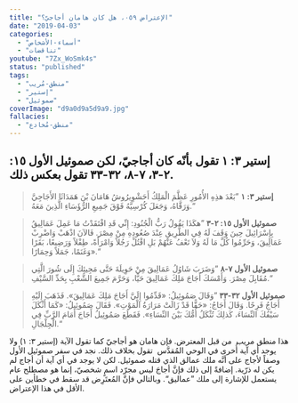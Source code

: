 ```yaml
---
title: "الإعتراض ٠٥٩، هل كان هامان أجاجيّ؟"
date: "2019-04-03"
categories:
  - "أسماء-الأشخاص"
  - "تناقضات"
youtube: "7Zx_WoSmk4s"
status: "published"
tags:
  - "منطق-مُريب"
  - "إستير"
  - "صموئيل"
coverImage: "d9a0d9a5d9a9.jpg"
fallacies:
  - "منطق-مُخادع"
---
```


## **إستير ٣: ١ تقول بأنّه كان أجاجيّ، لكن صموئيل الأول ١٥: ٢-٣، ٧-٨، ٣٢-٣٣ تقول بعكس ذلك.**

> **إستير ٣: ١** ”بَعْدَ هذِهِ الأُمُورِ عَظَّمَ الْمَلِكُ أَحَشْوِيرُوشُ هَامَانَ بْنَ هَمَدَاثَا الأَجَاجِيَّ وَرَقَّاهُ، وَجَعَلَ كُرْسِيَّهُ فَوْقَ جَمِيعِ الرُّؤَسَاءِ الَّذِينَ مَعَهُ.“

> **صموئيل الأول ١٥: ٢-٣** ”هكَذَا يَقُولُ رَبُّ الْجُنُودِ: إِنِّي قَدِ افْتَقَدْتُ مَا عَمِلَ عَمَالِيقُ بِإِسْرَائِيلَ حِينَ وَقَفَ لَهُ فِي الطَّرِيقِ عِنْدَ صُعُودِهِ مِنْ مِصْرَ. فَالآنَ اذْهَبْ وَاضْرِبْ عَمَالِيقَ، وَحَرِّمُوا كُلَّ مَا لَهُ وَلاَ تَعْفُ عَنْهُمْ بَلِ اقْتُلْ رَجُلاً وَامْرَأَةً، طِفْلاً وَرَضِيعًا، بَقَرًا وَغَنَمًا، جَمَلاً وَحِمَارًا».“

> **صموئيل الأول ٧-٨** ”وَضَرَبَ شَاوُلُ عَمَالِيقَ مِنْ حَوِيلَةَ حَتَّى مَجِيئِكَ إِلَى شُورَ الَّتِي مُقَابِلَ مِصْرَ. وَأَمْسَكَ أَجَاجَ مَلِكَ عَمَالِيقَ حَيًّا، وَحَرَّمَ جَمِيعَ الشَّعْبِ بِحَدِّ السَّيْفِ.“

> **صموئيل الأول ٣٢-٣٣** ”وَقَالَ صَمُوئِيلُ: «قَدِّمُوا إِلَيَّ أَجَاجَ مَلِكَ عَمَالِيقَ». فَذَهَبَ إِلَيْهِ أَجَاجُ فَرِحًا. وَقَالَ أَجَاجُ: «حَقًّا قَدْ زَالَتْ مَرَارَةُ الْمَوْتِ». فَقَالَ صَمُوئِيلُ: «كَمَا أَثْكَلَ سَيْفُكَ النِّسَاءَ، كَذلِكَ تُثْكَلُ أُمُّكَ بَيْنَ النِّسَاءِ». فَقَطَعَ صَمُوئِيلُ أَجَاجَ أَمَامَ الرَّبِّ فِي الْجِلْجَالِ.“

هذا منطق مريب  من قبل المعترض. فإن هامان هو أجاجيّ كما تقول الآية (إستير ٣: ١) ولا يوجد أي آية أُخرى في الوحي المُقدَّس  تقول بخلاف ذلك. نجد في سفر صموئيل الأول وصفاً لأجاج على أنَّه ملك عمالق الذي قتله صموئيل. لكن لا يوجد في أي آية أن أجاج لم يكن له ذرّية. إضافةً إلى ذلك فإنَّ أجاجَ ليس مجرّد اسمٍ شخصيّ، إنما هو مصطلح عام يستعمل للإشارة إلى ملك ”عماليق“. وبالتالي فإنَّ المُعتَرِض قد سقط في خطأين على الأقل في هذا الإعتراض.

